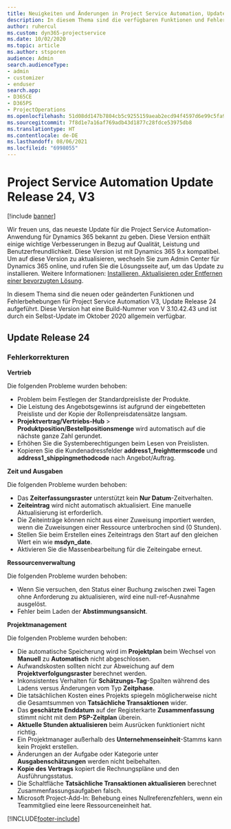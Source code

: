 ```yaml
---
title: Neuigkeiten und Änderungen in Project Service Automation, Update Release 24, V3
description: In diesem Thema sind die verfügbaren Funktionen und Fehlerbehebungen für Project Service Automation Update Release 24, V3 aufgeführt.
author: ruhercul
ms.custom: dyn365-projectservice
ms.date: 10/02/2020
ms.topic: article
ms.author: stsporen
audience: Admin
search.audienceType:
- admin
- customizer
- enduser
search.app:
- D365CE
- D365PS
- ProjectOperations
ms.openlocfilehash: 51d08dd147b7804cb5c9255159aeab2ecd94f4597d6e99c5fa92efe1246c44d0
ms.sourcegitcommit: 7f8d1e7a16af769adb43d1877c28fdce53975db8
ms.translationtype: HT
ms.contentlocale: de-DE
ms.lasthandoff: 08/06/2021
ms.locfileid: "6998055"
---
```

# <a name="project-service-automation-update-release-24-v3"></a>Project Service Automation Update Release 24, V3

[!include [banner](../includes/psa-now-project-operations.md)]

Wir freuen uns, das neueste Update für die Project Service Automation-Anwendung für Dynamics 365 bekannt zu geben. Diese Version enthält einige wichtige Verbesserungen in Bezug auf Qualität, Leistung und Benutzerfreundlichkeit. Diese Version ist mit Dynamics 365 9.x kompatibel. Um auf diese Version zu aktualisieren, wechseln Sie zum Admin Center für Dynamics 365 online, und rufen Sie die Lösungsseite auf, um das Update zu installieren. Weitere Informationen: [Installieren, Aktualisieren oder Entfernen einer bevorzugten Lösung](/power-platform/admin/install-remove-preferred-solution).

In diesem Thema sind die neuen oder geänderten Funktionen und Fehlerbehebungen für Project Service Automation V3, Update Release 24 aufgeführt. Diese Version hat eine Build-Nummer von V 3.10.42.43 und ist durch ein Selbst-Update im Oktober 2020 allgemein verfügbar.

## <a name="update-release-24"></a>Update Release 24

### <a name="bug-fixes"></a>Fehlerkorrekturen

**Vertrieb**

Die folgenden Probleme wurden behoben:

- Problem beim Festlegen der Standardpreisliste der Produkte.
- Die Leistung des Angebotsgewinns ist aufgrund der eingebetteten Preisliste und der Kopie der Rollenpreisdatensätze langsam.
- **Projektvertrag/Vertriebs-Hub** > **Produktposition/Bestellpositionsmenge** wird automatisch auf die nächste ganze Zahl gerundet.
- Erhöhen Sie die Systemberechtigungen beim Lesen von Preislisten.
- Kopieren Sie die Kundenadressfelder **address1_freighttermscode** und **address1_shippingmethodcode** nach Angebot/Auftrag. 


**Zeit und Ausgaben**

Die folgenden Probleme wurden behoben:

- Das **Zeiterfassungsraster** unterstützt kein **Nur Datum**-Zeitverhalten.
- **Zeiteintrag** wird nicht automatisch aktualisiert. Eine manuelle Aktualisierung ist erforderlich.
- Die Zeiteinträge können nicht aus einer Zuweisung importiert werden, wenn die Zuweisungen einer Ressource unterbrochen sind (0 Stunden).
- Stellen Sie beim Erstellen eines Zeiteintrags den Start auf den gleichen Wert ein wie **msdyn_date**.
- Aktivieren Sie die Massenbearbeitung für die Zeiteingabe erneut.

**Ressourcenverwaltung**

Die folgenden Probleme wurden behoben:

- Wenn Sie versuchen, den Status einer Buchung zwischen zwei Tagen ohne Anforderung zu aktualisieren, wird eine null-ref-Ausnahme ausgelöst.
- Fehler beim Laden der **Abstimmungsansicht**.


**Projektmanagement**

Die folgenden Probleme wurden behoben:

- Die automatische Speicherung wird im **Projektplan** beim Wechsel von **Manuell** zu **Automatisch** nicht abgeschlossen.
- Aufwandskosten sollten nicht zur Abweichung auf dem **Projektverfolgungsraster** berechnet werden.
- Inkonsistentes Verhalten für **Schätzungs-Tag**-Spalten während des Ladens versus Änderungen vom Typ **Zeitphase**.
- Die tatsächlichen Kosten eines Projekts spiegeln möglicherweise nicht die Gesamtsummen von **Tatsächliche Transaktionen** wider.
- Das **geschätzte Enddatum** auf der Registerkarte **Zusammenfassung** stimmt nicht mit dem **PSP-Zeitplan** überein.
- **Aktuelle Stunden aktualisieren** beim Ausrücken funktioniert nicht richtig.
- Ein Projektmanager außerhalb des **Unternehmenseinheit**-Stamms kann kein Projekt erstellen.
- Änderungen an der Aufgabe oder Kategorie unter **Ausgabenschätzungen** werden nicht beibehalten.
- **Kopie des Vertrags** kopiert die Rechnungspläne und den Ausführungsstatus.
- Die Schaltfläche **Tatsächliche Transaktionen aktualisieren** berechnet Zusammenfassungsaufgaben falsch.
- Microsoft Project-Add-In: Behebung eines Nullreferenzfehlers, wenn ein Teammitglied eine leere Ressourceneinheit hat.



[!INCLUDE[footer-include](../includes/footer-banner.md)]